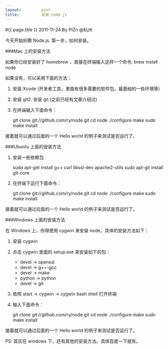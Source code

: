 ```yaml
---
layout:         post
title:          安装 node.js
---
```

#{{ page.title }}
2011-11-24 By PIZn @杭州

今天开始折腾 Node.js. 第一步，如何安装。

###Mac 上的安装方法

如果你已经安装好了 homebrew ，直接在终端输入这样一个命令: brew install node

如果没有，可以采用下面的方法：

1. 安装 Xcode (开发者工具，里面有很多需要的软件包，最基础的一些环境等)
2. 安装 git2. 安装 git (之前已经有文章介绍过)
3. 在终端输入下面命令：

    git clone git://github.com/ry/node.git
    cd node
    ./configure
    make
    sudo make install

接着就可以通过后面的一个 Hello world 的例子来测试是否运行了。

###Ubuntu 上面的安装方法

1.  安装一些依赖包

    sudo apt-get install g++ curl libssl-dev apache2-utils
    sudo apt-git install git-core

2.  在终端下运行下面命令：

    git clone git://github.com/ry/node.git
    cd node
    ./configure
    make
    sudo make install

接着就可以通过后面的一个 Hello world 的例子来测试是否运行了。

###Windows 上面的安装方法

在 Windows 上，你得使用 cygwin 来安装 node，具体的安装方法如下：

1. 安装 cygwin
2. 点击 cygwin 里面的 setup.exe 来安装如下的包：

    * devel -> openssl
    * devel -> g++-gcc
    * devel -> make
    * python -> python
    * devel -> git

3. 依照 start -> cygwin -> cygwin bash shell 打开终端
4. 输入下面命令：


    git clone git://github.com/ry/node.git
    cd node
    ./configure
    make
    sudo make install

接着就可以通过后面的一个 Hello world 的例子来测试是否运行了。

PS: 其实在 windows 下，还有其他的安装方法。具体百度一下就有。
